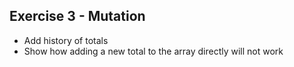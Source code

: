 ## Exercise 3 - Mutation

- Add history of totals
- Show how adding a new total to the array directly will not work